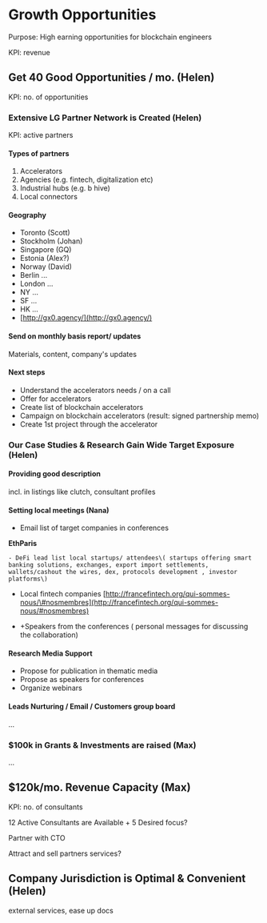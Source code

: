 # Growth Opportunities

Purpose: High earning opportunities for blockchain engineers

KPI: revenue

## Get 40 Good Opportunities / mo. \(Helen\)

KPI: no. of opportunities

### Extensive LG Partner Network is Created \(Helen\)

KPI: active partners

#### Types of partners

1. Accelerators
2. Agencies \(e.g. fintech, digitalization etc\)
3. Industrial hubs \(e.g. b hive\)
4. Local connectors

#### Geography

* Toronto \(Scott\)
* Stockholm \(Johan\)
* Singapore \(GQ\)
* Estonia \(Alex?\)
* Norway \(David\)
* Berlin ...
* London ...
* NY ...
* SF ...
* HK ...
* [http://gx0.agency/](http://gx0.agency/)

#### Send on monthly basis report/ updates

Materials, content, company's updates

#### Next steps

* Understand the accelerators needs / on a call
* Offer for accelerators
* Create list of blockchain accelerators
* Campaign on blockchain accelerators \(result: signed partnership memo\)
* Create 1st project through the accelerator

### Our Case Studies & Research Gain Wide Target Exposure \(Helen\)

#### Providing good description

incl. in listings like clutch, consultant profiles

#### Setting local meetings \(Nana\)

* Email list of target companies in conferences 

**EthParis** 

    - DeFi lead list local startups/ attendees\( startups offering smart banking solutions, exchanges, export import settlements, wallets/cashout the wires, dex, protocols development , investor platforms\) 

  - Local fintech companies [http://francefintech.org/qui-sommes-nous/\#nosmembres](http://francefintech.org/qui-sommes-nous/#nosmembres) 

* +Speakers from the conferences \( personal messages for discussing the collaboration\) 

#### Research Media Support

* Propose for publication in thematic media
* Propose as speakers for conferences
* Organize webinars

#### Leads Nurturing / Email / Customers group board

...



### $100k in Grants & Investments are raised \(Max\)

...

## $120k/mo. Revenue Capacity \(Max\)

KPI: no. of consultants

12 Active Consultants are Available + 5 Desired focus?

Partner with CTO

Attract and sell partners services?

## Company Jurisdiction is Optimal & Convenient \(Helen\)

external services, ease up docs

